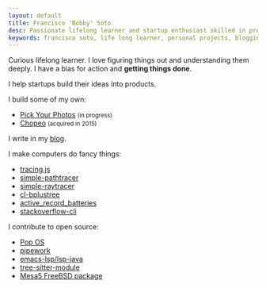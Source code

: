 ```yaml
---
layout: default
title: Francisco 'Bobby' Soto
desc: Passionate lifelong learner and startup enthusiast skilled in product development, personal projects, blogging, and open-source contributions.
keywords: francisco soto, life long learner, personal projects, blogging, poetry, computer programmer, open source contribution, about page
---
```


Curious lifelong learner. I love figuring things out and understanding them deeply. I have a bias for action and **getting things done**.

I help startups build their ideas into products.

I build some of my own:

- <a href="#" onclick="return false;">Pick Your Photos</a> <small>(in progress)</small>
- <a target="_blank" href="https://web.archive.org/web/20141219064754/https://www.chopeo.mx/">Chopeo</a> <small>(acquired in 2015)</small>

I write in my [blog](/blog).

I make computers do fancy things:
- <a target="_blank" href="https://github.com/ebobby/tracing.js">tracing.js</a>
- <a target="_blank" href="https://github.com/ebobby/simple-pathtracer">simple-pathtracer</a>
- <a target="_blank" href="https://github.com/ebobby/simple-raytracer">simple-raytracer</a>
- <a target="_blank" href="https://github.com/ebobby/cl-bplustree">cl-bplustree</a>
- <a target="_blank" href="https://github.com/ebobby/active_record_batteries">active_record_batteries</a>
- <a target="_blank" href="https://github.com/ebobby/stackoverflow-cli">stackoverflow-cli</a>


I contribute to open source:
- <a target="_blank" href="https://github.com/pop-os/system76-power/pull/45">Pop OS</a>
- <a target="_blank" href="https://github.com/jpetazzo/pipework/pull/231">pipework</a>
- <a target="_blank" href="https://github.com/emacs-lsp/lsp-java/pull/177">emacs-lsp/lsp-java</a>
- <a target="_blank" href="https://github.com/casouri/tree-sitter-module/pull/27">tree-sitter-module</a>
- <a target="_blank" href="https://lists.freebsd.org/pipermail/cvs-ports/2003-October/014219.html">Mesa5 FreeBSD package</a>
